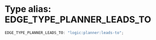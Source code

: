 # Type alias: EDGE_TYPE_PLANNER_LEADS_TO

```ts
EDGE_TYPE_PLANNER_LEADS_TO: "logic:planner:leads-to";
```
